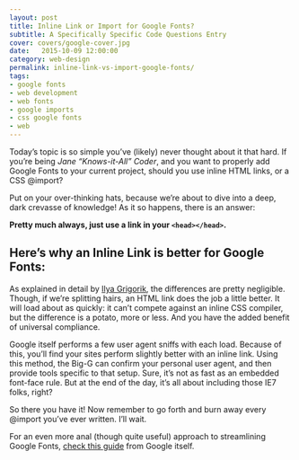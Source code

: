 ```yaml
---
layout: post
title: Inline Link or Import for Google Fonts?
subtitle: A Specifically Specific Code Questions Entry
cover: covers/google-cover.jpg
date:   2015-10-09 12:00:00
category: web-design
permalink: inline-link-vs-import-google-fonts/
tags:
- google fonts
- web development
- web fonts
- google imports
- css google fonts
- web
---
```


Today’s topic is so simple you’ve (likely) never thought about it that hard. If you’re being *Jane “Knows-it-All” Coder*, and you want to properly add Google Fonts to your current project, should you use inline HTML links, or a CSS @import? 

Put on your over-thinking hats, because we’re about to dive into a deep, dark crevasse of knowledge! As it so happens, there is an answer:

**Pretty much always, just use a link in your `<head></head>`.**

## Here’s why an Inline Link is better for Google Fonts:

As explained in detail by [Ilya Grigorik](http://stackoverflow.com/a/12380004), the differences are pretty negligible. Though, if we’re splitting hairs, an HTML link does the job a little better. It will load about as quickly: it can’t compete against an inline CSS compiler, but the difference is a potato, more or less. And you have the added benefit of universal compliance. 

Google itself performs a few user agent sniffs with each load. Because of this, you’ll find your sites perform slightly better with an inline link. Using this method, the Big-G can confirm your personal user agent, and then provide tools specific to that setup. Sure, it’s not as fast as an embedded font-face rule. But at the end of the day, it’s all about including those IE7 folks, right? 

So there you have it! Now remember to go forth and burn away every @import you’ve ever written. I’ll wait. 

For an even more anal (though quite useful) approach to streamlining Google Fonts, [check this guide](http://googlewebfonts.blogspot.com/2010/09/optimizing-use-of-google-font-api.html) from Google itself.